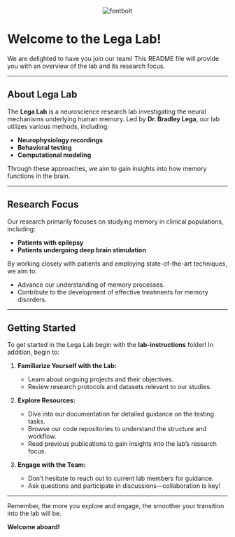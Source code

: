 <p align="center">
  <img src="https://github.com/user-attachments/assets/8fe4dd30-7616-4e1b-a388-f94ad93f7771" alt="fontbolt">
</p>

# Welcome to the Lega Lab!

We are delighted to have you join our team! This README file will provide you with an overview of the lab and its research focus.

---

## About Lega Lab

The **Lega Lab** is a neuroscience research lab investigating the neural mechanisms underlying human memory. Led by **Dr. Bradley Lega**, our lab utilizes various methods, including:

- **Neurophysiology recordings**
- **Behavioral testing**
- **Computational modeling**

Through these approaches, we aim to gain insights into how memory functions in the brain.

---

## Research Focus

Our research primarily focuses on studying memory in clinical populations, including:

- **Patients with epilepsy**
- **Patients undergoing deep brain stimulation**

By working closely with patients and employing state-of-the-art techniques, we aim to:

- Advance our understanding of memory processes.
- Contribute to the development of effective treatments for memory disorders.

---

## Getting Started

To get started in the Lega Lab begin with the **lab-instructions** folder! In addition, begin to:

1. **Familiarize Yourself with the Lab:**
   - Learn about ongoing projects and their objectives.
   - Review research protocols and datasets relevant to our studies.

2. **Explore Resources:**
   - Dive into our documentation for detailed guidance on the testing tasks.
   - Browse our code repositories to understand the structure and workflow.
   - Read previous publications to gain insights into the lab’s research focus.

3. **Engage with the Team:**
   - Don’t hesitate to reach out to current lab members for guidance.
   - Ask questions and participate in discussions—collaboration is key!
  
---

Remember, the more you explore and engage, the smoother your transition into the lab will be. 

**Welcome aboard!**

